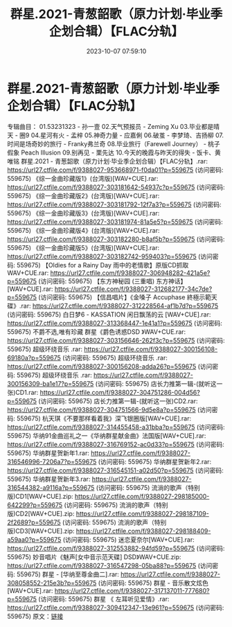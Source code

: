 ﻿---
title: 群星.2021-青葱韶歌（原力计划·毕业季企划合辑）【FLAC分轨】
date: 2023-10-07 07:59:10
categories: APE、FLAC、MP3
tags: 华语中文
---
# 群星.2021-青葱韶歌（原力计划·毕业季企划合辑）【FLAC分轨】

专辑曲目：
01.53231323 - 孙一壹
02.天气预报员 - Zeming Xu
03.毕业都是晴天 - 圈9
04.星河有火 - 孟梓
05.神奇力量 - 应嘉俐
06.破茧 - 李梦琦、吉扬柳
07.时间是场奇妙的旅行 - Franky弗兰奇
08.毕业旅行（Farewell Journey） - 桃子假象 Peach Illusion
09.别再见 - 栗先达
10.今天的晚霞与昨天的得失 - 饭卡、黄唯铭
群星.2021 - 青葱韶歌（原力计划·毕业季企划合辑）【FLAC分轨】.rar: https://url27.ctfile.com/f/9388027-953668971-f0da01?p=559675
(访问密码: 559675)
《综一金曲珍藏版1》(台湾版)[WAV+CUE].rar: https://url27.ctfile.com/f/9388027-303181642-54937c?p=559675
(访问密码: 559675)
《综一金曲珍藏版2》(台湾版)[WAV+CUE].rar: https://url27.ctfile.com/f/9388027-303181792-12f7a3?p=559675
(访问密码: 559675)
《综一金曲珍藏版3》(台湾版)[WAV+CUE].rar: https://url27.ctfile.com/f/9388027-303181974-81a5e5?p=559675
(访问密码: 559675)
《综一金曲珍藏版4》(台湾版)[WAV+CUE].rar: https://url27.ctfile.com/f/9388027-303182280-b8af5b?p=559675
(访问密码: 559675)
《综一金曲珍藏版5》(台湾版)[WAV+CUE].rar: https://url27.ctfile.com/f/9388027-303182742-959403?p=559675
(访问密码: 559675)
【Oldies for a Rainy Day 雨中的老情歌】原版CD抓取WAV+CUE.rar: https://url27.ctfile.com/f/9388027-306948282-421a5e?p=559675
(访问密码: 559675)
【东方神秘园 (三重唱) 东方神话】[WAV+CUE].rar: https://url27.ctfile.com/f/9388027-312682177-34c7de?p=559675
(访问密码: 559675)
【信昌唱片】《金嗓子 Accuphase 終極示範天碟》.rar: https://url27.ctfile.com/f/9388027-312228564-af1b7d?p=559675
(访问密码: 559675)
白日梦6 - KASSATION 闲日飘荡的云 [WAV+CUE].rar: https://url27.ctfile.com/f/9388027-313368447-1e41a1?p=559675
(访问密码: 559675)
不爵不选,唯有珍藏 群星《爵色诱惑DSD 》WAV+CUE.rar: https://url27.ctfile.com/f/9388027-303156646-262f3c?p=559675
(访问密码: 559675)
超级环绕音乐 .rar: https://url27.ctfile.com/f/9388027-300156108-69180a?p=559675
(访问密码: 559675)
超级环绕音乐 .rar: https://url27.ctfile.com/f/9388027-300156208-adda26?p=559675
(访问密码: 559675)
超级环绕音乐 .rar: https://url27.ctfile.com/f/9388027-300156309-ba1e17?p=559675
(访问密码: 559675)
店长力推第一辑-(就听这一张)CD1.rar: https://url27.ctfile.com/f/9388027-304751286-004d56?p=559675
(访问密码: 559675)
店长力推第一辑-(就听这一张)CD2.rar: https://url27.ctfile.com/f/9388027-304751566-9d5e8a?p=559675
(访问密码: 559675)
杭天琪《不要那样看着我》深飞银圈版[WAV+CUE].rar: https://url27.ctfile.com/f/9388027-314455458-a31bba?p=559675
(访问密码: 559675)
华纳91金曲巡礼之一《华纳群星献金曲》法国版[WAV+CUE].rar: https://url27.ctfile.com/f/9388027-316769152-ac0d33?p=559675
(访问密码: 559675)
华纳群星贺新年1.rar: https://url27.ctfile.com/f/9388027-316546996-7206a7?p=559675
(访问密码: 559675)
华纳群星贺新年2.rar: https://url27.ctfile.com/f/9388027-316545151-a02d50?p=559675
(访问密码: 559675)
华纳群星贺新年3.rar: https://url27.ctfile.com/f/9388027-316544382-a9116a?p=559675
(访问密码: 559675)
流淌的歌声（特别版)CD1[WAV+CUE].zip: https://url27.ctfile.com/f/9388027-298185000-642299?p=559675
(访问密码: 559675)
流淌的歌声（特别版)CD2[WAV+CUE].zip: https://url27.ctfile.com/f/9388027-298187109-2f2689?p=559675
(访问密码: 559675)
流淌的歌声（特别版)CD3[WAV+CUE].zip: https://url27.ctfile.com/f/9388027-298188409-a59aa0?p=559675
(访问密码: 559675)
迷恋夏奈尔[WAV+CUE].rar: https://url27.ctfile.com/f/9388027-312553882-94fd59?p=559675
(访问密码: 559675)
妙音唱片《魅声[女中音示范天碟] DSD》WAV+CUE.zip: https://url27.ctfile.com/f/9388027-316547298-05ba88?p=559675
(访问密码: 559675)
群星 - [华纳至尊金曲二].rar: https://url27.ctfile.com/f/9388027-308058552-215e3b?p=559675
(访问密码: 559675)
群星 - 音乐散文炫色[WAV+CUE].rar: https://url27.ctfile.com/f/9388027-317137011-777680?p=559675
(访问密码: 559675)
群星 《 左耳听见爱情》.rar: https://url27.ctfile.com/f/9388027-309412347-13e961?p=559675
(访问密码: 559675)
原文：[链接](https://blog.sina.com.cn/s/blog_1647c7e76010313lq.html)